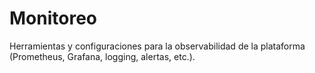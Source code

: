 # Monitoreo

Herramientas y configuraciones para la observabilidad de la plataforma (Prometheus, Grafana, logging, alertas, etc.).

